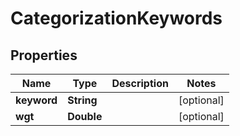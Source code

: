 # CategorizationKeywords

## Properties
Name | Type | Description | Notes
------------ | ------------- | ------------- | -------------
**keyword** | **String** |  |  [optional]
**wgt** | **Double** |  |  [optional]

